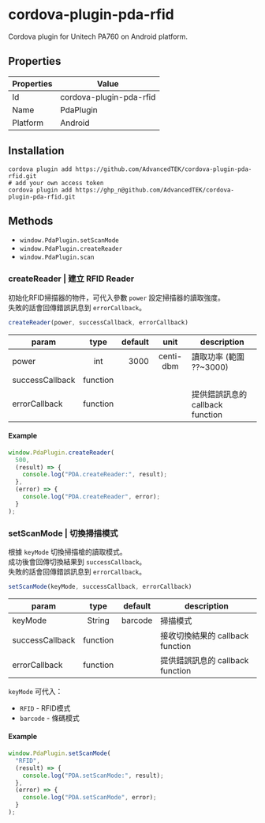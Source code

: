 # cordova-plugin-pda-rfid

Cordova plugin for Unitech PA760 on Android platform.

## Properties
| Properties | Value                   |
|------------|-------------------------|
| Id         | cordova-plugin-pda-rfid |
| Name       | PdaPlugin               |
| Platform   | Android                 |

## Installation
<!-- cordova plugin add cordova-plugin-pda-rfid -->

```shell
cordova plugin add https://github.com/AdvancedTEK/cordova-plugin-pda-rfid.git
# add your own access token
cordova plugin add https://ghp_n@github.com/AdvancedTEK/cordova-plugin-pda-rfid.git
```

## Methods
- `window.PdaPlugin.setScanMode`
- `window.PdaPlugin.createReader`
- `window.PdaPlugin.scan`

### createReader | 建立 RFID Reader
初始化RFID掃描器的物件，可代入參數 `power` 設定掃描器的讀取強度。  
失敗的話會回傳錯誤訊息到 `errorCallback`。

```javascript
createReader(power, successCallback, errorCallback)
```

| param           |   type   | default |   unit    | description               |
|-----------------|:--------:|--------:|:---------:|---------------------------|
| power           |   int    |    3000 | centi-dbm | 讀取功率 (範圍 ??~3000)         |
| successCallback | function |         |           |                           |
| errorCallback   | function |         |           | 提供錯誤訊息的 callback function |

#### Example
```javascript
window.PdaPlugin.createReader(
  500,
  (result) => {
    console.log("PDA.createReader:", result);
  },
  (error) => {
    console.log("PDA.createReader", error);
  }
);
```

### setScanMode | 切換掃描模式
根據 `keyMode` 切換掃描槍的讀取模式。  
成功後會回傳切換結果到 `successCallback`。  
失敗的話會回傳錯誤訊息到 `errorCallback`。

```javascript
setScanMode(keyMode, successCallback, errorCallback)
```

| param           |   type   | default | description               |
|-----------------|:--------:|:-------:|---------------------------|
| keyMode         |  String  | barcode | 掃描模式                      |
| successCallback | function |         | 接收切換結果的 callback function |
| errorCallback   | function |         | 提供錯誤訊息的 callback function |

`keyMode` 可代入：
- `RFID` - RFID模式
- `barcode` - 條碼模式

#### Example
```javascript
window.PdaPlugin.setScanMode(
  "RFID",
  (result) => {
    console.log("PDA.setScanMode:", result);
  },
  (error) => {
    console.log("PDA.setScanMode", error);
  }
);
```
